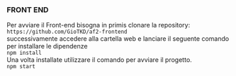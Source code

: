 ### FRONT END

Per avviare il Front-end bisogna in primis clonare la repository: <br />
`https://github.com/GioTKD/af2-frontend` <br />
successivamente accedere alla cartella web e lanciare il seguente comando per installare le dipendenze</br >
`npm install` <br />
Una volta installate utilizzare il comando per avviare il progetto.<br >
`npm start` 

